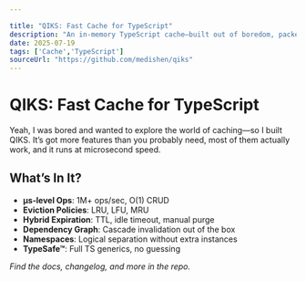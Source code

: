 ```yaml
---

title: "QIKS: Fast Cache for TypeScript"
description: "An in-memory TypeScript cache—built out of boredom, packed with features, and surprisingly solid."
date: 2025-07-19
tags: ['Cache','TypeScript']
sourceUrl: "https://github.com/medishen/qiks"
---
```


# QIKS: Fast Cache for TypeScript

Yeah, I was bored and wanted to explore the world of caching—so I built QIKS. It’s got more features than you probably need, most of them actually work, and it runs at microsecond speed.

## What’s In It?

* **µs‑level Ops**: 1M+ ops/sec, O(1) CRUD
* **Eviction Policies**: LRU, LFU, MRU
* **Hybrid Expiration**: TTL, idle timeout, manual purge
* **Dependency Graph**: Cascade invalidation out of the box
* **Namespaces**: Logical separation without extra instances
* **TypeSafe™**: Full TS generics, no guessing

*Find the docs, changelog, and more in the repo.*

